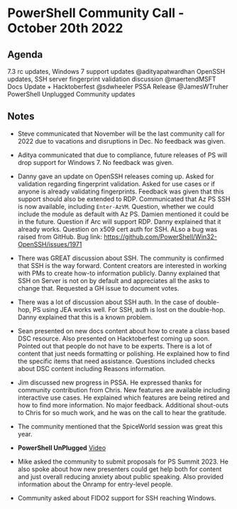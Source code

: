 # PowerShell Community Call - October 20th 2022

## Agenda

7.3 rc updates, Windows 7 support updates @adityapatwardhan
OpenSSH updates, SSH server fingerprint validation discussion @maertendMSFT
Docs Update + Hacktoberfest @sdwheeler
PSSA Release @JamesWTruher
PowerShell Unplugged
Community updates

## Notes

- Steve communicated that November will be the last community call for 2022 due to vacations and
  disruptions in Dec. No feedback was given.

- Aditya communicated that due to compliance, future releases of PS will drop support for Windows 7.
  No feedback was given.

- Danny gave an update on OpenSSH releases coming up. Asked for validation regarding fingerprint
  validation. Asked for use cases or if anyone is already validating fingerprints. Feedback was
  given that this support should also be extended to RDP. Communicated that Az PS SSH is now
  available, including `Enter-AzVM`. Question, whether we could include the module as default with Az
  PS. Damien mentioned it could be in the future. Question if Arc will support RDP. Danny explained
  that it already works. Question on x509 cert auth for SSH. ALso a bug was raised from GitHub. Bug
  link: https://github.com/PowerShell/Win32-OpenSSH/issues/1971

- There was GREAT discussion about SSH. The community is confirmed that SSH is the way forward.
  Content creators are interested in working with PMs to create how-to information publicly. Danny
  explained that SSH on Server is not on by default and appreciates all the asks to change that.
  Requested a GH issue to document votes.

- There was a lot of discussion about SSH auth. In the case of double-hop, PS using JEA works well.
  For SSH, auth is lost on the double-hop. Danny explained that this is a known problem.

- Sean presented on new docs content about how to create a class based DSC resource. Also presented
  on Hacktoberfest coming up soon. Pointed out that people do not have to be experts. There is a lot
  of content that just needs formatting or polishing. He explained how to find the specific items
  that need assistance. Questions included checks about DSC content including Reasons information.

- Jim discussed new progress in PSSA. He expressed thanks for community contribution from Chris. New
  features are available including interactive use cases. He explained which features are being
  retired and how to find more information. No major feedback. Additional shout-outs to Chris for so
  much work, and he was on the call to hear the gratitude.

- The community mentioned that the SpiceWorld session was great this year.

- **PowerShell UnPlugged**
  [Video](https://www.thomasmaurer.ch/2022/10/powershell-unplugged-2022-edition/)

- Mike asked the community to submit proposals for PS Summit 2023. He also spoke about how new
  presenters could get help both for content and just overall reducing anxiety about public
  speaking. Also provided information about the Onramp for entry-level people.

- Community asked about FIDO2 support for SSH reaching Windows.
